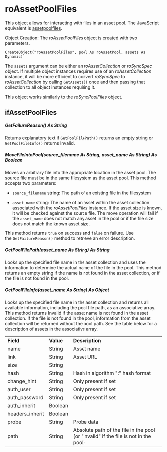 # roAssetPoolFiles

This object allows for interacting with files in an asset pool. The JavaScript equivalent is [assetpoolfiles](../../../../developers/player-apis/javascript-apis/assetpoolfiles.md).

Object Creation: The *roAssetPoolFiles* object is created with two parameters.

```
CreateObject("roAssetPoolFiles", pool As roAssetPool, assets As Dynamic)
```

The `assets` argument can be either an *roAssetCollection* or *roSyncSpec* object. If multiple object instances requires use of an *roAssetCollection* instance, it will be more efficient to convert *roSyncSpec* to *roAssetCollection* by calling `GetAssets()` once and then passing that collection to all object instances requiring it.

This object works similarly to the *roSyncPoolFiles* object.

## ifAssetPoolFiles

##### GetFailureReason() As String

Returns explanatory text if `GetPoolFilePath()` returns an empty string or `GetPoolFileInfo()` returns Invalid.

##### MoveFileIntoPool(source\_filename As String, asset\_name As String) As Boolean

Moves an arbitrary file into the appropriate location in the asset pool. The source file must be in the same filesystem as the asset pool. This method accepts two parameters:

*   `source_filename` string: The path of an existing file in the filesystem
    
*   `asset_name` string: The name of an asset within the asset collection associated with the *roAssetPoolFiles* instance. If the asset size is known, it will be checked against the source file. The move operation will fail if the `asset_name` does not match any asset in the pool or if the file size does not match the known asset size.
    

This method returns `true` on success and `false` on failure. Use the `GetFailureReason()` method to retrieve an error description.

##### GetPoolFilePath(asset\_name As String) As String

Looks up the specified file name in the asset collection and uses the information to determine the actual name of the file in the pool. This method returns an empty string if the name is not found in the asset collection, or if the file is not found in the pool.

##### GetPoolFileInfo(asset\_name As String) As Object

Looks up the specified file name in the asset collection and returns all available information, including the pool file path, as an associative array. This method returns Invalid if the asset name is not found in the asset collection. If the file is not found in the pool, information from the asset collection will be returned without the pool path. See the table below for a description of assets in the associative array.

|     |     |     |
| --- | --- | --- |
| **Field** | **Value** | **Description** |
| name | String | Asset name |
| link | String | Asset URL |
| size | String |     |
| hash | String | Hash in algorithm ":" hash format |
| change\_hint | String | Only present if set |
| auth\_user | String | Only present if set |
| auth\_password | String | Only present if set |
| auth\_inherit | Boolean |     |
| headers\_inherit | Boolean |     |
| probe | String | Probe data |
| path | String | Absolute path of the file in the pool (or "invalid" if the file is not in the pool) |